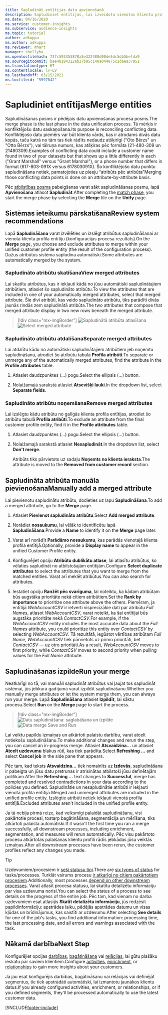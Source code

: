 ```yaml
---
title: Sapludināt entītijas datu apvienošanā
description: Sapludiniet entītijas, lai izveidotu vienotus klientu profilus.
ms.date: 04/16/2020
ms.service: customer-insights
ms.subservice: audience-insights
ms.topic: tutorial
author: adkuppa
ms.author: adkuppa
ms.reviewer: mhart
manager: shellyha
ms.openlocfilehash: 737c593353878a5e322488d00de5dc5db5befda9
ms.sourcegitcommit: bae40184312ab27b95c140a044875c2daea37951
ms.translationtype: HT
ms.contentlocale: lv-LV
ms.lasthandoff: 03/15/2021
ms.locfileid: "5597842"
---
```

# <a name="merge-entities"></a><span data-ttu-id="c08c1-103">Sapludiniet entītijas</span><span class="sxs-lookup"><span data-stu-id="c08c1-103">Merge entities</span></span>

<span data-ttu-id="c08c1-104">Sapludināšanas posms ir pēdējais datu apvienošanas procesa posms.</span><span class="sxs-lookup"><span data-stu-id="c08c1-104">The merge phase is the last phase in the data unification process.</span></span> <span data-ttu-id="c08c1-105">Tā mērķis ir konfliktējošu datu saskaņošana.</span><span class="sxs-lookup"><span data-stu-id="c08c1-105">Its purpose is reconciling conflicting data.</span></span> <span data-ttu-id="c08c1-106">Konfliktējošo datu piemērs var būt klienta vārds, kas ir atrodams divās datu kopās, taču katrā no tām tas tiek rādīts nedaudz atšķirīgi ("Oto Bērzs" un "Otto Bērzs"), vai tālruņa numurs, kas atšķiras pēc formāta (21-480-309 un 21480309).</span><span class="sxs-lookup"><span data-stu-id="c08c1-106">Examples of conflicting data could include a customer name found in two of your datasets but that shows up a little differently in each ("Grant Marshall" versus "Grant Marshal"), or a phone number that differs in format (617-803-091X versus 617803091X).</span></span> <span data-ttu-id="c08c1-107">Šo konfliktējošo datu punktu sapludināšana notiek, pamatojoties uz pieeju “atribūts pēc atribūta”</span><span class="sxs-lookup"><span data-stu-id="c08c1-107">Merging those conflicting data points is done on an attribute-by-attribute basis.</span></span>

<span data-ttu-id="c08c1-108">Pēc [atbilstības posma](match-entities.md) pabeigšanas varat sākt sapludināšanas posmu, lapā **Apvienošana** atlasot **Sapludināt**.</span><span class="sxs-lookup"><span data-stu-id="c08c1-108">After completing the [match phase](match-entities.md), you start the merge phase by selecting the **Merge** tile on the **Unify** page.</span></span>

## <a name="review-system-recommendations"></a><span data-ttu-id="c08c1-109">Sistēmas ieteikumu pārskatīšana</span><span class="sxs-lookup"><span data-stu-id="c08c1-109">Review system recommendations</span></span>

<span data-ttu-id="c08c1-110">Lapā **Sapludināšana** varat izvēlēties un izslēgt atribūtus sapludināšanai ar vienotā klienta profila entītiju (konfigurācijas procesa rezultāts).</span><span class="sxs-lookup"><span data-stu-id="c08c1-110">On the **Merge** page, you choose and exclude attributes to merge within your unified customer profile entity (the result of the configuration process).</span></span> <span data-ttu-id="c08c1-111">Dažus atribūtus sistēma sapludina automātiski.</span><span class="sxs-lookup"><span data-stu-id="c08c1-111">Some attributes are automatically merged by the system.</span></span>

### <a name="view-merged-attributes"></a><span data-ttu-id="c08c1-112">Sapludināto atribūtu skatīšana</span><span class="sxs-lookup"><span data-stu-id="c08c1-112">View merged attributes</span></span>

<span data-ttu-id="c08c1-113">Lai skatītu atribūtus, kas ir iekļauti kādā no jūsu automātiski sapludinātajiem atribūtiem, atlasiet šo sapludināto atribūtu.</span><span class="sxs-lookup"><span data-stu-id="c08c1-113">To view the attributes that are included in one of your automatically merged attributes, select that merged attribute.</span></span> <span data-ttu-id="c08c1-114">Šie divi atribūti, kas veido sapludināto atribūtu, tiks parādīti divās jaunās rindās zem sapludinātā atribūta.</span><span class="sxs-lookup"><span data-stu-id="c08c1-114">The two attributes that compose that merged attribute display in two new rows beneath the merged attribute.</span></span>

> [!div class="mx-imgBorder"]
> <span data-ttu-id="c08c1-115">![Sapludinātā atribūta atlasīšana](media/configure-data-merge-profile-attributes.png "Sapludinātā atribūta atlasīšana")</span><span class="sxs-lookup"><span data-stu-id="c08c1-115">![Select merged attribute](media/configure-data-merge-profile-attributes.png "Select merged attribute")</span></span>

### <a name="separate-merged-attributes"></a><span data-ttu-id="c08c1-116">Sapludināto atribūtu atdalīšana</span><span class="sxs-lookup"><span data-stu-id="c08c1-116">Separate merged attributes</span></span>

<span data-ttu-id="c08c1-117">Lai atdalītu kādu no automātiski sapludinātajiem atribūtiem jeb noņemtu sapludināšanu, atrodiet šo atribūtu tabulā **Profila atribūti**.</span><span class="sxs-lookup"><span data-stu-id="c08c1-117">To separate or unmerge any of the automatically merged attributes, find the attribute in the **Profile attributes** table.</span></span>

1. <span data-ttu-id="c08c1-118">Atlasiet daudzpunktes (...) pogu.</span><span class="sxs-lookup"><span data-stu-id="c08c1-118">Select the ellipsis (...) button.</span></span>
  
2. <span data-ttu-id="c08c1-119">Nolaižamajā sarakstā atlasiet **Atsevišķi lauki**.</span><span class="sxs-lookup"><span data-stu-id="c08c1-119">In the dropdown list, select **Separate fields**.</span></span>

### <a name="remove-merged-attributes"></a><span data-ttu-id="c08c1-120">Sapludināto atribūtu noņemšana</span><span class="sxs-lookup"><span data-stu-id="c08c1-120">Remove merged attributes</span></span>

<span data-ttu-id="c08c1-121">Lai izslēgtu kādu atribūtu no galīgās klienta profila entītijas, atrodiet šo atribūtu tabulā **Profila atribūti**.</span><span class="sxs-lookup"><span data-stu-id="c08c1-121">To exclude an attribute from the final customer profile entity, find it in the **Profile attributes** table.</span></span>

1. <span data-ttu-id="c08c1-122">Atlasiet daudzpunktes (...) pogu.</span><span class="sxs-lookup"><span data-stu-id="c08c1-122">Select the ellipsis (...) button.</span></span>
  
2. <span data-ttu-id="c08c1-123">Nolaižamajā sarakstā atlasiet **Nesapludināt**.</span><span class="sxs-lookup"><span data-stu-id="c08c1-123">In the dropdown list, select **Don't merge**.</span></span>

   <span data-ttu-id="c08c1-124">Atribūts tiks pārvietots uz sadaļu **Noņemts no klienta ieraksta**.</span><span class="sxs-lookup"><span data-stu-id="c08c1-124">The attribute is moved to the **Removed from customer record** section.</span></span>

## <a name="manually-add-a-merged-attribute"></a><span data-ttu-id="c08c1-125">Sapludināta atribūta manuāla pievienošana</span><span class="sxs-lookup"><span data-stu-id="c08c1-125">Manually add a merged attribute</span></span>

<span data-ttu-id="c08c1-126">Lai pievienotu sapludinātu atribūtu, dodieties uz lapu **Sapludināšana**.</span><span class="sxs-lookup"><span data-stu-id="c08c1-126">To add a merged attribute, go to the **Merge** page.</span></span>

1. <span data-ttu-id="c08c1-127">Atlasiet **Pievienot sapludināto atribūtu**.</span><span class="sxs-lookup"><span data-stu-id="c08c1-127">Select **Add merged attribute**.</span></span>

2. <span data-ttu-id="c08c1-128">Norādiet **nosaukumu**, lai vēlāk to identificētu lapā **Sapludināšana**.</span><span class="sxs-lookup"><span data-stu-id="c08c1-128">Provide a **Name** to identify it on the **Merge** page later.</span></span>

3. <span data-ttu-id="c08c1-129">Varat arī norādīt **Parādāmo nosaukumu**, kas parādās vienotajā klienta profila entītijā.</span><span class="sxs-lookup"><span data-stu-id="c08c1-129">Optionally, provide a **Display name** to appear in the unified Customer Profile entity.</span></span>

4. <span data-ttu-id="c08c1-130">Konfigurējiet opciju **Atribūtu dublikātu atlase**, lai atlasītu atribūtus, ko vēlaties sapludināt no atbilstošajām entītijām.</span><span class="sxs-lookup"><span data-stu-id="c08c1-130">Configure **Select duplicate attributes** to select the attributes that you want to merge from the matched entities.</span></span> <span data-ttu-id="c08c1-131">Varat arī meklēt atribūtus.</span><span class="sxs-lookup"><span data-stu-id="c08c1-131">You can also search for attributes.</span></span>

5. <span data-ttu-id="c08c1-132">Iestatiet opciju **Ranžēt pēc svarīguma**, lai noteiktu, ka kādam atribūtam būs augstāka prioritāte nekā citiem atribūtiem.</span><span class="sxs-lookup"><span data-stu-id="c08c1-132">Set the **Rank by importance** to prioritize one attribute above the others.</span></span> <span data-ttu-id="c08c1-133">Piemēram, ja entītijā *WebAccountCSV* ir ietverti visprecīzākie dati par atribūtu *Full Names*, atlasot *WebAccountCSV*, varat noteikt, ka šai entītijai būs augstāka prioritāte nekā *ContactCSV*.</span><span class="sxs-lookup"><span data-stu-id="c08c1-133">For example, if the *WebAccountCSV* entity includes the most accurate data about the *Full Names* attribute, you could prioritize this entity over *ContactCSV* by selecting *WebAccountCSV*.</span></span> <span data-ttu-id="c08c1-134">Tā rezultātā, iegūstot vērtības atribūtam *Full Name*, *WebAccountCSV* tiek pārvietots uz pirmo prioritāti, bet *ContactCSV* — uz otro prioritāti.</span><span class="sxs-lookup"><span data-stu-id="c08c1-134">As a result, *WebAccountCSV* moves to first priority, while *ContactCSV* moves to second priority when pulling values for the *Full Name* attribute.</span></span>

## <a name="run-your-merge"></a><span data-ttu-id="c08c1-135">Sapludināšanas izpilde</span><span class="sxs-lookup"><span data-stu-id="c08c1-135">Run your merge</span></span>

<span data-ttu-id="c08c1-136">Neatkarīgi no tā, vai manuāli sapludināt atribūtus vai ļaujat tos sapludināt sistēmai, jūs jebkurā gadījumā varat izpildīt sapludināšanu.</span><span class="sxs-lookup"><span data-stu-id="c08c1-136">Whether you manually merge attributes or let the system merge them, you can always run your merge.</span></span> <span data-ttu-id="c08c1-137">Lapā **Sapludināšana** atlasiet **Izpildīt**, lai sāktu procesu.</span><span class="sxs-lookup"><span data-stu-id="c08c1-137">Select **Run** on the **Merge** page to start the process.</span></span>

> [!div class="mx-imgBorder"]
> <span data-ttu-id="c08c1-138">![Datu sapludināšana: saglabāšana un izpilde](media/configure-data-merge-save-run.png "Datu sapludināšana: saglabāšana un izpilde")</span><span class="sxs-lookup"><span data-stu-id="c08c1-138">![Data merge Save and Run](media/configure-data-merge-save-run.png "Data merge Save and Run")</span></span>

<span data-ttu-id="c08c1-139">Lai veiktu papildu izmaiņas un atkārtoti palaistu darbību, varat atcelt notiekošu sapludināšanu.</span><span class="sxs-lookup"><span data-stu-id="c08c1-139">To make additional changes and rerun the step, you can cancel an in-progress merge.</span></span> <span data-ttu-id="c08c1-140">Atlasiet **Atsvaidzina...** un atlasiet **Atcelt uzdevumu** blakus rūtī, kas tiek parādīta.</span><span class="sxs-lookup"><span data-stu-id="c08c1-140">Select **Refreshing ...** and select **Cancel job**  in the side pane that appears.</span></span>

<span data-ttu-id="c08c1-141">Pēc tam, kad teksts **Atsvaidzina...** tiek nomainīts uz **Izdevās**, sapludināšana ir pabeigta un jūsu datu pretrunas ir atrisinātas atbilstoši jūsu definētajām politikām.</span><span class="sxs-lookup"><span data-stu-id="c08c1-141">After the **Refreshing ...** text changes to **Successful**, merge has completed and resolved contradictions in your data according to the policies you defined.</span></span> <span data-ttu-id="c08c1-142">Sapludinātie un nesapludinātie atribūti ir iekļauti vienotā profila entītijā.</span><span class="sxs-lookup"><span data-stu-id="c08c1-142">Merged and unmerged attributes are included in the unified profile entity.</span></span> <span data-ttu-id="c08c1-143">Izslēgtie atribūti netiek iekļauti vienotā profila entitījā.</span><span class="sxs-lookup"><span data-stu-id="c08c1-143">Excluded attributes aren't included in the unified profile entity.</span></span>

<span data-ttu-id="c08c1-144">Ja tā nebija pirmā reize, kad veiksmīgi palaidāt sapludināšanu, visi pakārtotie procesi, tostarp bagātināšana, segmentācija un mērīšana, tiks atkārtoti palaista automātiski.</span><span class="sxs-lookup"><span data-stu-id="c08c1-144">If it wasn't the first time you ran a merge successfully, all downstream processes, including enrichment, segmentation, and measures will rerun automatically.</span></span> <span data-ttu-id="c08c1-145">Pēc visu pakārtoto procesu atkārtotas palaišanas klientu profili rādīs jebkādas jūsu veiktās izmaiņas.</span><span class="sxs-lookup"><span data-stu-id="c08c1-145">After all downstream processes have been rerun, the customer profiles reflect any changes you made.</span></span>

> [!TIP]
> <span data-ttu-id="c08c1-146">Uzdevumiem/procesiem ir [seši statusu tipi](system.md#status-types).</span><span class="sxs-lookup"><span data-stu-id="c08c1-146">There are [six types of status](system.md#status-types) for tasks/processes.</span></span> <span data-ttu-id="c08c1-147">Turklāt vairums procesu [ir atkarīgi no citiem pakārtotiem procesiem](system.md#refresh-policies).</span><span class="sxs-lookup"><span data-stu-id="c08c1-147">Additionally, most processes [depend on other downstream processes](system.md#refresh-policies).</span></span> <span data-ttu-id="c08c1-148">Varat atlasīt procesa statusu, lai skatītu detalizētu informāciju par visa uzdevuma norisi.</span><span class="sxs-lookup"><span data-stu-id="c08c1-148">You can select the status of a process to see details on the progress of the entire job.</span></span> <span data-ttu-id="c08c1-149">Pēc tam, kad vienam no darba uzdevumiem esat atlasījis **Skatīt detalizētu informāciju**, jūs redzēsit papildinformāciju: apstrādes laiku, pēdējās apstrādes datumu un visas kļūdas un brīdinājumus, kas saistīti ar uzdevumu.</span><span class="sxs-lookup"><span data-stu-id="c08c1-149">After selecting **See details** for one of the job's tasks, you find additional information: processing time, the last processing date, and all errors and warnings associated with the task.</span></span>

## <a name="next-step"></a><span data-ttu-id="c08c1-150">Nākamā darbība</span><span class="sxs-lookup"><span data-stu-id="c08c1-150">Next Step</span></span>

<span data-ttu-id="c08c1-151">Konfigurējiet opcijas [darbības](activities.md), [bagātināšana](enrichment-microsoft-graph.md) vai [relācijas](relationships.md), lai gūtu plašāku ieskatu par saviem klientiem.</span><span class="sxs-lookup"><span data-stu-id="c08c1-151">Configure [activities](activities.md), [enrichment](enrichment-microsoft-graph.md), or [relationships](relationships.md) to gain more insights about your customers.</span></span>

<span data-ttu-id="c08c1-152">Ja jau esat konfigurējis darbības, bagātināšanu vai relācijas vai definējāt segmentus, tie tiek apstrādāti automātiski, lai izmantotu jaunākos klientu datus.</span><span class="sxs-lookup"><span data-stu-id="c08c1-152">If you already configured activities, enrichment, or relationships, or if you defined segments, they'll be processed automatically to use the latest customer data.</span></span>




[!INCLUDE[footer-include](../includes/footer-banner.md)]